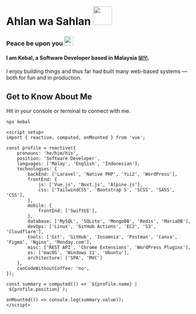 # Ahlan wa Sahlan <picture><img src="https://media0.giphy.com/media/5HyXGsoFzXWPKFx07j/giphy.gif?ep=v1_stickers_search&rid=giphy.gif&ct=s" width="50"></picture>
### Peace be upon you <picture><img src="https://media0.giphy.com/media/AQyuyk6LiCtT6Fcuim/giphy.gif?ep=v1_stickers_search&rid=giphy.gif&ct=s" width="25"></picture>

#### I am **Kebal**, a Software Developer based in Malaysia 🇲🇾.
I enjoy building things and thus far had built many web-based systems — both for fun and in production.

## Get to Know About Me

Hit in your console or terminal to connect with me.
```
npx kebal
```

```vue
<script setup>
import { reactive, computed, onMounted } from 'vue';

const profile = reactive({
    pronouns: 'he/him/his',
    position: 'Software Developer',
    languages: ['Malay', 'English', 'Indonesian'],
    technologies: {
        backEnd: ['Laravel', 'Native PHP', 'Yii2', 'WordPress'],
        frontEnd: {
            js: ['Vue.js', 'Nuxt.js', 'Alpine.js'],
            css: ['TailwindCSS', 'Bootstrap 5', 'SCSS', 'SASS', 'CSS'],
        },
        mobile: {
            frontEnd: ['SwiftUI'],
        },
        database: ['MySQL', 'SQLite', 'MongoDB', 'Redis', 'MariaDB'],
        devOps: ['Linux', 'GitHub Actions', 'EC2', 'S3', 'Cloudflare'],
        tools: ['Git', 'GitHub', 'Insomnia', 'Postman', 'Canva', 'Figma', 'Nginx', 'Monday.com'],
        misc: ['REST API', 'Chrome Extensions', 'WordPress Plugins'],
        os: ['macOS', 'Windows 11', 'Ubuntu'],
        architecture: ['SPA', 'MVC']
    },
    canCodeWithoutCoffee: 'no',
});

const summary = computed(() => `${profile.name} | ${profile.position}`);

onMounted(() => console.log(summary.value));
</script>
```

